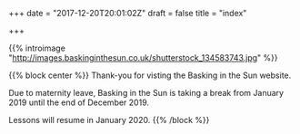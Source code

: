 +++
date = "2017-12-20T20:01:02Z"
draft = false
title = "index"

+++

{{% introimage "http://images.baskinginthesun.co.uk/shutterstock_134583743.jpg" %}}

{{% block center %}}
Thank-you for visting the Basking in the Sun website.

Due to maternity leave, Basking in the Sun is taking a break from January 2019 until the end of December 2019.

Lessons will resume in January 2020.
{{% /block %}}

